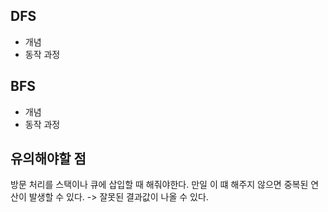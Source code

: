 ## DFS

- 개념
- 동작 과정

## BFS

- 개념
- 동작 과정

## 유의해야할 점

방문 처리를 스택이나 큐에 삽입할 때 해줘야한다. 만일 이 떄 해주지 않으면 중복된 연산이 발생할 수 있다. -> 잘못된 결과값이 나올 수 있다.
